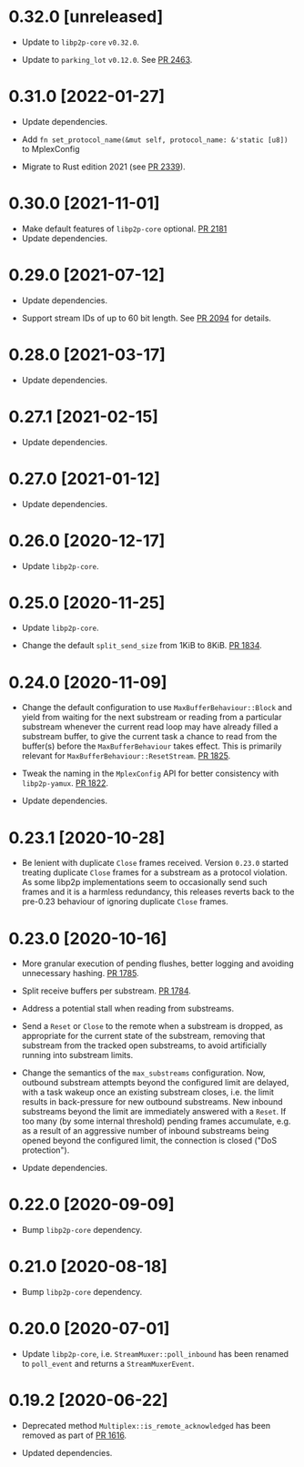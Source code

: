 # 0.32.0 [unreleased]

- Update to `libp2p-core` `v0.32.0`.

- Update to `parking_lot` `v0.12.0`. See [PR 2463].

[PR 2463]: https://github.com/libp2p/rust-libp2p/pull/2463/

# 0.31.0 [2022-01-27]

- Update dependencies.

- Add `fn set_protocol_name(&mut self, protocol_name: &'static [u8])` to MplexConfig

- Migrate to Rust edition 2021 (see [PR 2339]).

[PR 2339]: https://github.com/libp2p/rust-libp2p/pull/2339

# 0.30.0 [2021-11-01]

- Make default features of `libp2p-core` optional.
  [PR 2181](https://github.com/libp2p/rust-libp2p/pull/2181)
- Update dependencies.

# 0.29.0 [2021-07-12]

- Update dependencies.

- Support stream IDs of up to 60 bit length. See [PR 2094] for details.

[PR 2094]: https://github.com/libp2p/rust-libp2p/pull/2094

# 0.28.0 [2021-03-17]

- Update dependencies.

# 0.27.1 [2021-02-15]

- Update dependencies.

# 0.27.0 [2021-01-12]

- Update dependencies.

# 0.26.0 [2020-12-17]

- Update `libp2p-core`.

# 0.25.0 [2020-11-25]

- Update `libp2p-core`.

- Change the default `split_send_size` from 1KiB to 8KiB.
  [PR 1834](https://github.com/libp2p/rust-libp2p/pull/1834).

# 0.24.0 [2020-11-09]

- Change the default configuration to use `MaxBufferBehaviour::Block`
  and yield from waiting for the next substream or reading from a
  particular substream whenever the current read loop may have
  already filled a substream buffer, to give the current task a
  chance to read from the buffer(s) before the `MaxBufferBehaviour`
  takes effect. This is primarily relevant for
  `MaxBufferBehaviour::ResetStream`.
  [PR 1825](https://github.com/libp2p/rust-libp2p/pull/1825/).

- Tweak the naming in the `MplexConfig` API for better
  consistency with `libp2p-yamux`.
  [PR 1822](https://github.com/libp2p/rust-libp2p/pull/1822).

- Update dependencies.

# 0.23.1 [2020-10-28]

- Be lenient with duplicate `Close` frames received. Version
  `0.23.0` started treating duplicate `Close` frames for a
  substream as a protocol violation. As some libp2p implementations
  seem to occasionally send such frames and it is a harmless
  redundancy, this releases reverts back to the pre-0.23 behaviour
  of ignoring duplicate `Close` frames.

# 0.23.0 [2020-10-16]

- More granular execution of pending flushes, better logging and
  avoiding unnecessary hashing.
  [PR 1785](https://github.com/libp2p/rust-libp2p/pull/1785).

- Split receive buffers per substream.
  [PR 1784](https://github.com/libp2p/rust-libp2p/pull/1784).

- Address a potential stall when reading from substreams.

- Send a `Reset` or `Close` to the remote when a substream is dropped,
  as appropriate for the current state of the substream,
  removing that substream from the tracked open substreams,
  to avoid artificially running into substream limits.

- Change the semantics of the `max_substreams` configuration. Now,
  outbound substream attempts beyond the configured limit are delayed,
  with a task wakeup once an existing substream closes, i.e. the limit
  results in back-pressure for new outbound substreams. New inbound
  substreams beyond the limit are immediately answered with a `Reset`.
  If too many (by some internal threshold) pending frames accumulate,
  e.g. as a result of an aggressive number of inbound substreams being
  opened beyond the configured limit, the connection is closed ("DoS protection").

- Update dependencies.

# 0.22.0 [2020-09-09]

- Bump `libp2p-core` dependency.

# 0.21.0 [2020-08-18]

- Bump `libp2p-core` dependency.

# 0.20.0 [2020-07-01]

- Update `libp2p-core`, i.e. `StreamMuxer::poll_inbound` has been renamed
  to `poll_event` and returns a `StreamMuxerEvent`.

# 0.19.2 [2020-06-22]

- Deprecated method `Multiplex::is_remote_acknowledged` has been removed
  as part of [PR 1616](https://github.com/libp2p/rust-libp2p/pull/1616).

- Updated dependencies.
